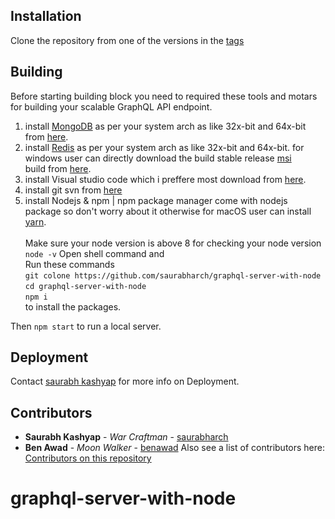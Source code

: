 
## Installation

Clone the repository from one of the versions in the [tags](https://github.com/saurabharch/GraphqlType-API-Registration/tags)

## Building
Before starting building block you need to required these tools and motars for building your scalable GraphQL API endpoint.<br>
1. install [MongoDB](https://www.mongodb.com/download-center/community) as per your system arch as like 32x-bit and 64x-bit from [here](https://www.mongodb.com/download-center/community).
2. install [Redis](https://redis.io/download) as per your system arch as like 32x-bit and 64x-bit. for windows user can directly         download the build stable release [msi](https://github.com/MicrosoftArchive/redis/releases) <br>build from [here](https://github.com/MicrosoftArchive/redis/releases).<br>
3. install Visual studio code which i preffere most download from [here](https://code.visualstudio.com/).<br>
4. install git svn from [here](https://git-scm.com/download/)<br>
5. install Nodejs & npm | npm package manager come with nodejs package so don't worry about it otherwise for macOS user can install [yarn](https://yarnpkg.com/lang/en/docs/install/).<br><br>
Make sure your node version is above 8 for checking your node version <br>
`node -v`
Open shell command and <br>
Run these commands<br>
`git colone https://github.com/saurabharch/graphql-server-with-node` <br>
`cd graphql-server-with-node`<br>
`npm i`<br>
to install the packages.

Then `npm start` to run a local server.

## Deployment

Contact [saurabh kashyap](emailto:admin@raindigi.com) for more info on Deployment.

## Contributors


- **Saurabh Kashyap** - *War Craftman* - [saurabharch](https://github.com/saurabharch)
- **Ben Awad** - *Moon Walker* - [benawad](https://github.com/benawad)
Also see a list of contributors here: [Contributors on this repository](https://github.com/saurabharch/GraphqlType-API-Registration/graphs/contributors)
# graphql-server-with-node
